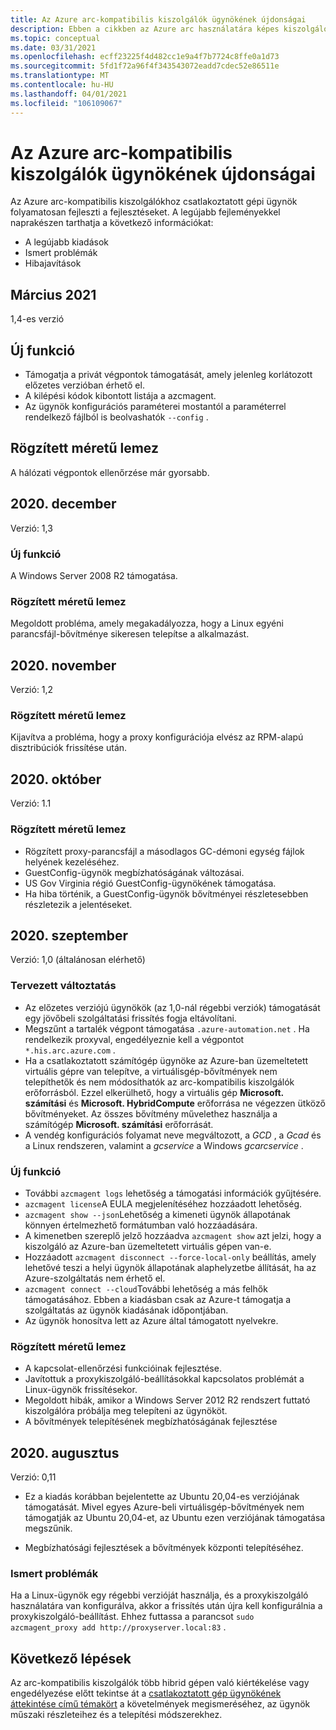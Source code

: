 ```yaml
---
title: Az Azure arc-kompatibilis kiszolgálók ügynökének újdonságai
description: Ebben a cikkben az Azure arc használatára képes kiszolgálók ügynökének kibocsátási megjegyzései szerepelnek. Számos összefoglaló probléma esetén további részletekre mutató hivatkozások találhatók.
ms.topic: conceptual
ms.date: 03/31/2021
ms.openlocfilehash: ecff23225f4d482cc1e9a4f7b7724c8ffe0a1d73
ms.sourcegitcommit: 5fd1f72a96f4f343543072eadd7cdec52e86511e
ms.translationtype: MT
ms.contentlocale: hu-HU
ms.lasthandoff: 04/01/2021
ms.locfileid: "106109067"
---
```

# <a name="whats-new-with-azure-arc-enabled-servers-agent"></a>Az Azure arc-kompatibilis kiszolgálók ügynökének újdonságai

Az Azure arc-kompatibilis kiszolgálókhoz csatlakoztatott gépi ügynök folyamatosan fejleszti a fejlesztéseket. A legújabb fejleményekkel naprakészen tarthatja a következő információkat:

- A legújabb kiadások
- Ismert problémák
- Hibajavítások

## <a name="march-2021"></a>Március 2021

1,4-es verzió

## <a name="new-feature"></a>Új funkció

- Támogatja a privát végpontok támogatását, amely jelenleg korlátozott előzetes verzióban érhető el.
- A kilépési kódok kibontott listája a azcmagent.
- Az ügynök konfigurációs paraméterei mostantól a paraméterrel rendelkező fájlból is beolvashatók `--config` .

## <a name="fixed"></a>Rögzített méretű lemez

A hálózati végpontok ellenőrzése már gyorsabb.

## <a name="december-2020"></a>2020. december

Verzió: 1,3

### <a name="new-feature"></a>Új funkció

A Windows Server 2008 R2 támogatása.

### <a name="fixed"></a>Rögzített méretű lemez

Megoldott probléma, amely megakadályozza, hogy a Linux egyéni parancsfájl-bővítménye sikeresen telepítse a alkalmazást.

## <a name="november-2020"></a>2020. november

Verzió: 1,2

### <a name="fixed"></a>Rögzített méretű lemez

Kijavítva a probléma, hogy a proxy konfigurációja elvész az RPM-alapú disztribúciók frissítése után.

## <a name="october-2020"></a>2020. október

Verzió: 1.1

### <a name="fixed"></a>Rögzített méretű lemez

- Rögzített proxy-parancsfájl a másodlagos GC-démoni egység fájlok helyének kezeléséhez.
- GuestConfig-ügynök megbízhatóságának változásai.
- US Gov Virginia régió GuestConfig-ügynökének támogatása.
- Ha hiba történik, a GuestConfig-ügynök bővítményei részletesebben részletezik a jelentéseket.

## <a name="september-2020"></a>2020. szeptember

Verzió: 1,0 (általánosan elérhető)

### <a name="plan-for-change"></a>Tervezett változtatás

- Az előzetes verziójú ügynökök (az 1,0-nál régebbi verziók) támogatását egy jövőbeli szolgáltatási frissítés fogja eltávolítani.
- Megszűnt a tartalék végpont támogatása `.azure-automation.net` . Ha rendelkezik proxyval, engedélyeznie kell a végpontot `*.his.arc.azure.com` .
- Ha a csatlakoztatott számítógép ügynöke az Azure-ban üzemeltetett virtuális gépre van telepítve, a virtuálisgép-bővítmények nem telepíthetők és nem módosíthatók az arc-kompatibilis kiszolgálók erőforrásból. Ezzel elkerülhető, hogy a virtuális gép **Microsoft. számítási** és **Microsoft. HybridCompute** erőforrása ne végezzen ütköző bővítményeket. Az összes bővítmény művelethez használja a számítógép **Microsoft. számítási** erőforrását.
- A vendég konfigurációs folyamat neve megváltozott, a *GCD* , a *Gcad* és a Linux rendszeren, valamint a *gcservice* a Windows *gcarcservice* .

### <a name="new-feature"></a>Új funkció

- További `azcmagent logs` lehetőség a támogatási információk gyűjtésére.
- `azcmagent license`A EULA megjelenítéséhez hozzáadott lehetőség.
- `azcmagent show --json`Lehetőség a kimeneti ügynök állapotának könnyen értelmezhető formátumban való hozzáadására.
- A kimenetben szereplő jelző hozzáadva `azcmagent show` azt jelzi, hogy a kiszolgáló az Azure-ban üzemeltetett virtuális gépen van-e.
- Hozzáadott `azcmagent disconnect --force-local-only` beállítás, amely lehetővé teszi a helyi ügynök állapotának alaphelyzetbe állítását, ha az Azure-szolgáltatás nem érhető el.
- `azcmagent connect --cloud`További lehetőség a más felhők támogatásához. Ebben a kiadásban csak az Azure-t támogatja a szolgáltatás az ügynök kiadásának időpontjában.
- Az ügynök honosítva lett az Azure által támogatott nyelvekre.

### <a name="fixed"></a>Rögzített méretű lemez

- A kapcsolat-ellenőrzési funkcióinak fejlesztése.
- Javítottuk a proxykiszolgáló-beállításokkal kapcsolatos problémát a Linux-ügynök frissítésekor.
- Megoldott hibák, amikor a Windows Server 2012 R2 rendszert futtató kiszolgálóra próbálja meg telepíteni az ügynököt.
- A bővítmények telepítésének megbízhatóságának fejlesztése

## <a name="august-2020"></a>2020. augusztus

Verzió: 0,11

- Ez a kiadás korábban bejelentette az Ubuntu 20,04-es verziójának támogatását. Mivel egyes Azure-beli virtuálisgép-bővítmények nem támogatják az Ubuntu 20,04-et, az Ubuntu ezen verziójának támogatása megszűnik.

- Megbízhatósági fejlesztések a bővítmények központi telepítéséhez.

### <a name="known-issues"></a>Ismert problémák

Ha a Linux-ügynök egy régebbi verzióját használja, és a proxykiszolgáló használatára van konfigurálva, akkor a frissítés után újra kell konfigurálnia a proxykiszolgáló-beállítást. Ehhez futtassa a parancsot `sudo azcmagent_proxy add http://proxyserver.local:83` .

## <a name="next-steps"></a>Következő lépések

Az arc-kompatibilis kiszolgálók több hibrid gépen való kiértékelése vagy engedélyezése előtt tekintse át a [csatlakoztatott gép ügynökének áttekintése című témakört](agent-overview.md) a követelmények megismeréséhez, az ügynök műszaki részleteihez és a telepítési módszerekhez.